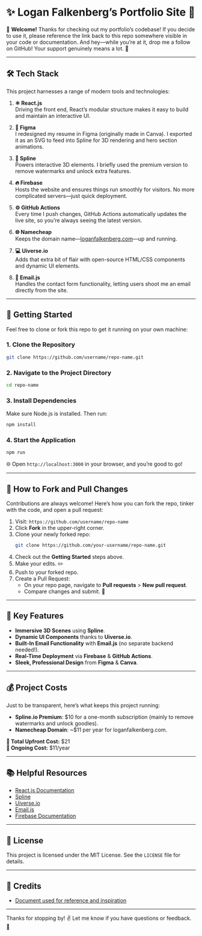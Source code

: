 # ✨ Logan Falkenberg’s Portfolio Site 🌟

👋 **Welcome!** Thanks for checking out my portfolio’s codebase! If you decide to use it, please reference the link back to this repo somewhere visible in your code or documentation. And hey—while you’re at it, drop me a follow on GitHub! Your support genuinely means a lot. 🙌

---

## 🛠️ Tech Stack

This project harnesses a range of modern tools and technologies:

1. **⚛️ React.js**  
   Driving the front end, React’s modular structure makes it easy to build and maintain an interactive UI.

2. **🎨 Figma**  
   I redesigned my resume in Figma (originally made in Canva). I exported it as an SVG to feed into Spline for 3D rendering and hero section animations.

3. **💫 Spline**  
   Powers interactive 3D elements. I briefly used the premium version to remove watermarks and unlock extra features.

4. **🔥 Firebase**  
   Hosts the website and ensures things run smoothly for visitors. No more complicated servers—just quick deployment.

5. **⚙️ GitHub Actions**  
   Every time I push changes, GitHub Actions automatically updates the live site, so you’re always seeing the latest version.

6. **🌐 Namecheap**  
   Keeps the domain name—[loganfalkenberg.com](http://loganfalkenberg.com/)—up and running.

7. **💻 Uiverse.io**  
   Adds that extra bit of flair with open-source HTML/CSS components and dynamic UI elements.

8. **📧 Email.js**  
   Handles the contact form functionality, letting users shoot me an email directly from the site.

---

## 🚀 Getting Started

Feel free to clone or fork this repo to get it running on your own machine:

### **1. Clone the Repository**

```bash
git clone https://github.com/username/repo-name.git
```

### **2. Navigate to the Project Directory**

```bash
cd repo-name
```

### **3. Install Dependencies**

Make sure Node.js is installed. Then run:

```bash
npm install
```

### **4. Start the Application**

```bash
npm run
```

🌐 Open `http://localhost:3000` in your browser, and you’re good to go!

---

## 🤝 How to Fork and Pull Changes

Contributions are always welcome! Here’s how you can fork the repo, tinker with the code, and open a pull request:

1. Visit: `https://github.com/username/repo-name`
2. Click **Fork** in the upper-right corner.
3. Clone your newly forked repo:
   ```bash
   git clone https://github.com/your-username/repo-name.git
   ```
4. Check out the **Getting Started** steps above.
5. Make your edits. ✏️
6. Push to your forked repo.
7. Create a Pull Request:
   - On your repo page, navigate to **Pull requests** > **New pull request**.
   - Compare changes and submit. 🚀

---

## 🌟 Key Features

- **Immersive 3D Scenes** using **Spline**.  
- **Dynamic UI Components** thanks to **Uiverse.io**.  
- **Built-In Email Functionality** with **Email.js** (no separate backend needed!).  
- **Real-Time Deployment** via **Firebase** & **GitHub Actions**.  
- **Sleek, Professional Design** from **Figma** & **Canva**.  

---

## 💰 Project Costs

Just to be transparent, here’s what keeps this project running:

- **Spline.io Premium**: $10 for a one-month subscription (mainly to remove watermarks and unlock goodies).  
- **Namecheap Domain**: ~$11 per year for loganfalkenberg.com.  

**🤑 Total Upfront Cost:** $21  
**💸 Ongoing Cost:** $11/year  

---

## 📚 Helpful Resources

- [React.js Documentation](https://reactjs.org/docs/getting-started.html)  
- [Spline](https://spline.design/)  
- [Uiverse.io](https://uiverse.io/)  
- [Email.js](https://www.emailjs.com/)  
- [Firebase Documentation](https://firebase.google.com/docs)  

---

## 📜 License

This project is licensed under the MIT License. See the `LICENSE` file for details.

---

## 🎉 Credits

- [Document used for reference and inspiration](https://docs.google.com/document/d/1wXuXgStf9ZTEIpFYRuRH1Y-wH3LffQFrsgiky4xQa50/edit?tab=t.0#heading=h.y8r13cuesee2)  

---

Thanks for stopping by! ✌️ Let me know if you have questions or feedback. 💬
```

